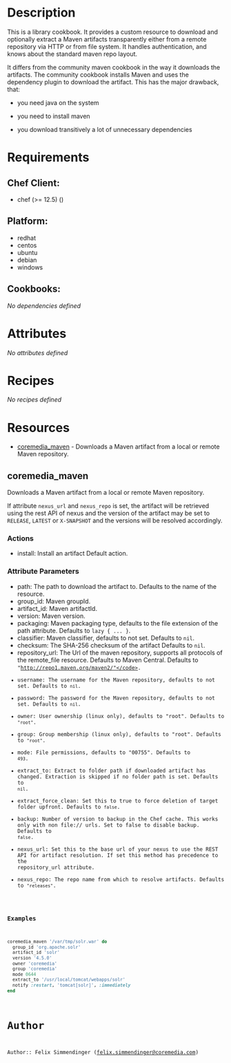 # Description

This is a library cookbook. It provides a custom resource to download and optionally extract a Maven artifacts transparently either
from a remote repository via HTTP or from file system. It handles authentication, and knows about the standard maven repo layout.

It differs from the community maven cookbook in the way it downloads the artifacts. The community cookbook installs Maven
and uses the dependency plugin to download the artifact. This has the major drawback, that:

* you need java on the system

* you need to install maven

* you download transitively a lot of unnecessary dependencies


# Requirements


## Chef Client:

* chef (>= 12.5) ()

## Platform:

* redhat
* centos
* ubuntu
* debian
* windows

## Cookbooks:

*No dependencies defined*

# Attributes

*No attributes defined*

# Recipes

*No recipes defined*

# Resources

* [coremedia_maven](#coremedia_maven) - Downloads a Maven artifact from a local or remote Maven repository.

## coremedia_maven


Downloads a Maven artifact from a local or remote Maven repository.

If attribute `nexus_url` and `nexus_repo` is set, the artifact will be retrieved using the rest API of nexus and the version
of the artifact may be set to `RELEASE`, `LATEST` or `X-SNAPSHOT` and the versions will be resolved accordingly.

### Actions

- install: Install an artifact Default action.

### Attribute Parameters

- path: The path to download the artifact to. Defaults to the name of the resource.
- group_id: Maven groupId.
- artifact_id: Maven artifactId.
- version: Maven version.
- packaging: Maven packaging type, defaults to the file extension of the path attribute. Defaults to <code>lazy { ... }</code>.
- classifier: Maven classifier, defaults to not set. Defaults to <code>nil</code>.
- checksum: The SHA-256 checksum of the artifact Defaults to <code>nil</code>.
- repository_url: The Url of the maven repository, supports all protocols of the remote_file resource. Defaults to Maven Central. Defaults to <code>"http://repo1.maven.org/maven2/"</code>.
- username: The username for the Maven repository, defaults to not set. Defaults to <code>nil</code>.
- password: The password for the Maven repository, defaults to not set. Defaults to <code>nil</code>.
- owner: User ownership (linux only), defaults to "root". Defaults to <code>"root"</code>.
- group: Group membership (linux only), defaults to "root". Defaults to <code>"root"</code>.
- mode: File permissions, defaults to "00755". Defaults to <code>493</code>.
- extract_to: Extract to folder path if downloaded artifact has changed. Extraction is skipped if no folder path is set. Defaults to <code>nil</code>.
- extract_force_clean: Set this to true to force deletion of target folder upfront. Defaults to <code>false</code>.
- backup: Number of version to backup in the Chef cache. This works only with non file:// urls. Set to false to disable backup. Defaults to <code>false</code>.
- nexus_url: Set this to the base url of your nexus to use the REST API for artifact resolution. If set this method has precedence to the repository_url attribute.
- nexus_repo: The repo name from which to resolve artifacts. Defaults to <code>"releases"</code>.

### Examples

```ruby
coremedia_maven '/var/tmp/solr.war' do
  group_id 'org.apache.solr'
  artifact_id 'solr'
  version '4.5.0'
  owner 'coremedia'
  group 'coremedia'
  mode 0644
  extract_to '/usr/local/tomcat/webapps/solr'
  notify :restart, 'tomcat[solr]', :immediately
end
```

# Author

Author:: Felix Simmendinger (<felix.simmendinger@coremedia.com>)
